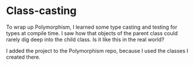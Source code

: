 # Class-casting
To wrap up Polymorphism, I learned some type casting and testing for types at compile time. I saw how that objects of the parent class could rarely dig deep into the child class. Is it like this in the real world?

I added the project to the Polymorphism repo, because I used the classes I created there.
